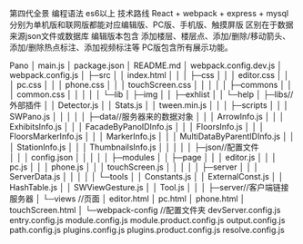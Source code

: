 第四代全景
编程语法 es6以上
技术路线 React + webpack + express + mysql
分别为单机版和联网版都能对应编辑版、PC版、手机版、触摸屏版
区别在于数据来源json文件或数据库
编辑版本包含 添加楼层、楼层点、添加/删除/移动箭头、添加/删除热点标注、添加视频标注等
PC版包含所有展示功能。

Pano
│  main.js
│  package.json
│  README.md
│  webpack.config.dev.js
│  webpack.config.js
│
├─src
│  │  index.html
│  │
│  ├─css
│  │  │  editor.css
│  │  │  pc.css
│  │  │  phone.css
│  │  │  touchScreen.css
│  │  │
│  │  ├─commons
│  │  │      common.css
│  │  │
│  │  └─lib
│  ├─img
│  │  ├─exhlist
│  │  └─help
│  ├─libs//外部插件
│  │      Detector.js
│  │      Stats.js
│  │      tween.min.js
│  │
│  ├─scripts
│  │  │  SWPano.js
│  │  │
│  │  ├─data//服务器来的数据对象
│  │  │      ArrowInfo.js
│  │  │      ExhibitsInfo.js
│  │  │      FacadeByPanoIDInfo.js
│  │  │      FloorsInfo.js
│  │  │      FloorsMarkerInfo.js
│  │  │      MarkerInfo.js
│  │  │      MultiDataByParentIDInfo.js
│  │  │      StationInfo.js
│  │  │      ThumbnailsInfo.js
│  │  │
│  │  ├─json//配置文件  
│  │  │      config.json
│  │  │
│  │  ├─modules
│  │  ├─page
│  │  │      editor.js
│  │  │      pc.js
│  │  │      phone.js
│  │  │      touchScreen.js
│  │  │
│  │  ├─server
│  │  │      ServerData.js
│  │  │
│  │  └─tools
│  │          Constants.js
│  │          ExternalConst.js
│  │          HashTable.js
│  │          SWViewGesture.js
│  │          Tool.js
│  │
│  ├─server//客户端链接服务器
│  └─views //页面
│          editor.html
│          pc.html
│          phone.html
│          touchScreen.html
│
└─webpack-config //配置文件夹
        devServer.config.js
        entry.config.js
        module.config.js
        module.product.config.js
        output.config.js
        path.config.js
        plugins.config.js
        plugins.product.config.js
        resolve.config.js